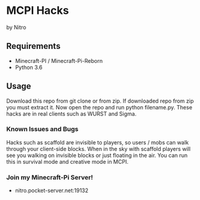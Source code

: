 # MCPI Hacks
by Nitro

## Requirements
- Minecraft-PI / Minecraft-Pi-Reborn
- Python 3.6

## Usage
Download this repo from git clone or from zip. If downloaded repo from zip you must extract it. Now open the repo and run python filename.py. These hacks are in real clients such as WURST and Sigma. 
  
### Known Issues and Bugs
Hacks such as scaffold are invisible to players, so users / mobs can walk through your client-side blocks. When in the sky with scaffold players will see you walking on invisible blocks or just floating in the air. You can run this in survival mode and creative mode in MCPI.
  
### Join my Minecraft-Pi Server!
- nitro.pocket-server.net:19132
